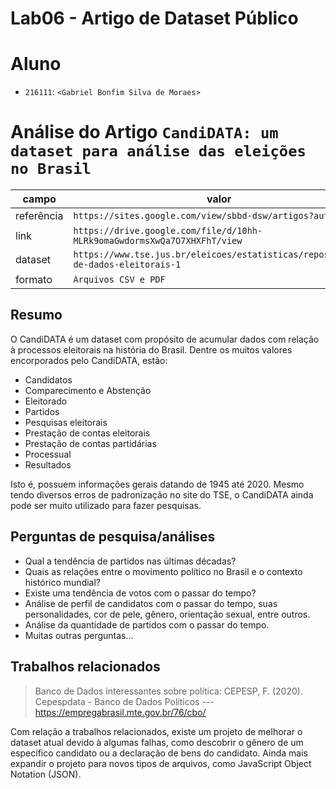 # Lab06 - Artigo de Dataset Público

# Aluno
* `216111`: `<Gabriel Bonfim Silva de Moraes>`

# Análise do Artigo `CandiDATA: um dataset para análise das eleições no Brasil`

| campo | valor |
|------------|----------------------------------------|
| referência | `https://sites.google.com/view/sbbd-dsw/artigos?authuser=0` |
| link       | `https://drive.google.com/file/d/10hh-MLRk9omaGwdormsXwQa7O7XHXFhT/view` |
| dataset | `https://www.tse.jus.br/eleicoes/estatisticas/repositorio-de-dados-eleitorais-1` |
| formato | `Arquivos CSV e PDF` |

## Resumo

O CandiDATA é um dataset com propósito de acumular dados com relação à processos eleitorais na história do Brasil. Dentre os muitos valores encorporados pelo CandiDATA, estão:

* Candidatos
* Comparecimento e Abstenção
* Eleitorado
* Partidos
* Pesquisas eleitorais
* Prestação de contas eleitorais
* Prestação de contas partidárias
* Processual
* Resultados

Isto é, possuem informações gerais datando de 1945 até 2020. Mesmo tendo diversos erros de padronização no site do TSE, o CandiDATA ainda pode ser muito utilizado para fazer pesquisas.

## Perguntas de pesquisa/análises

* Qual a tendência de partidos nas últimas décadas?
* Quais as relações entre o movimento político no Brasil e o contexto histórico mundial?
* Existe uma tendência de votos com o passar do tempo?
* Análise de perfil de candidatos com o passar do tempo, suas personalidades, cor de pele, gênero, orientação sexual, entre outros.
* Análise da quantidade de partidos com o passar do tempo.
* Muitas outras perguntas...

## Trabalhos relacionados

> Banco de Dados interessantes sobre política: CEPESP, F. (2020). Cepespdata - Banco de Dados Políticos --- https://empregabrasil.mte.gov.br/76/cbo/

Com relação a trabalhos relacionados, existe um projeto de melhorar o dataset atual devido à algumas falhas, como descobrir o gênero de um específico candidato ou a declaração de bens do candidato. Ainda mais expandir o projeto para novos tipos de arquivos, como JavaScript Object Notation (JSON).


